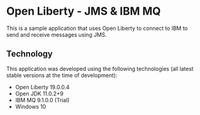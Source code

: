 # Open Liberty - JMS & IBM MQ

This is a sample application that uses Open Liberty to connect to IBM to send and receive messages using JMS.

## Technology

This application was developed using the following technologies (all latest stable versions at the time of development):

* Open Liberty 19.0.0.4
* Open JDK 11.0.2+9
* IBM MQ 9.1.0.0 (Trial)
* Windows 10

